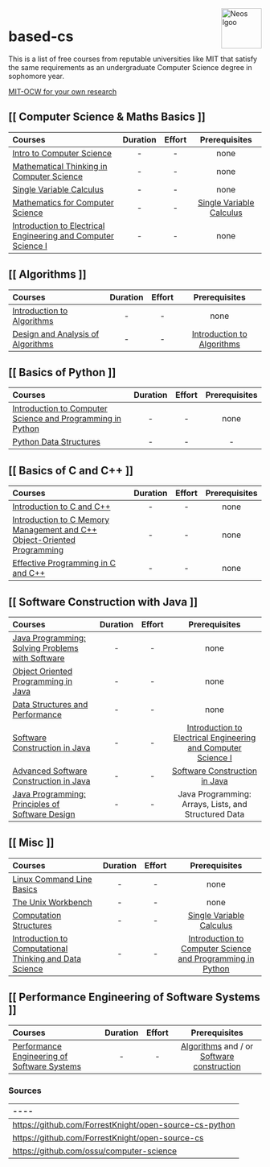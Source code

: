 <a href="https://github.com/neos-20">
    <img src="./src/Group 59.svg" alt="Neos lgoo" title="Neos" align="right" height="80" />
</a>


# based-cs

This is a list of free courses from reputable universities like MIT that satisfy the same requirements as an undergraduate Computer Science degree in sophomore year.
<!-- 
 <details>
  <summary>click for <b>confusion</b></summary>  
<img src="https://user-images.githubusercontent.com/67634568/128613937-9f79436d-7318-4246-866a-c29f71468a33.png" alt="map" width="50%">
   </details> -->

[MIT-OCW for your own research](https://ocw.mit.edu/courses/)
   
## [[ Computer Science & Maths Basics ]]
Courses | Duration | Effort | Prerequisites
:-- |  :--: | :--: |  :--:
[Intro to Computer Science](https://www.edx.org/course/cs50s-introduction-computer-science-harvardx-cs50x)  | - | -  | none
[Mathematical Thinking in Computer Science](https://click.linksynergy.com/deeplink?id=PtFMiHYfEVk&mid=40328&murl=https%3A%2F%2Fwww.coursera.org%2Flearn%2Fwhat-is-a-proof) | - | - | none
[Single Variable Calculus ](https://ocw.mit.edu/courses/mathematics/18-01sc-single-variable-calculus-fall-2010/)  | - | -  | none
[Mathematics for Computer Science](https://ocw.mit.edu/courses/electrical-engineering-and-computer-science/6-042j-mathematics-for-computer-science-spring-2015/) | - | -  |[Single Variable Calculus ](https://ocw.mit.edu/courses/mathematics/18-01sc-single-variable-calculus-fall-2010/)
[Introduction to Electrical Engineering and Computer Science I ](https://ocw.mit.edu/courses/electrical-engineering-and-computer-science/6-01sc-introduction-to-electrical-engineering-and-computer-science-i-spring-2011/)| - | -  | none



## [[ Algorithms ]]
Courses | Duration | Effort | Prerequisites
:-- |  :--: | :--: |  :--:
[Introduction to Algorithms ](https://ocw.mit.edu/courses/electrical-engineering-and-computer-science/6-006-introduction-to-algorithms-fall-2011/)  | - | -  | none
[Design and Analysis of Algorithms ](https://ocw.mit.edu/courses/electrical-engineering-and-computer-science/6-046j-design-and-analysis-of-algorithms-spring-2015/)  | - | -  | [Introduction to Algorithms](https://ocw.mit.edu/courses/electrical-engineering-and-computer-science/6-006-introduction-to-algorithms-fall-2011/)  


## [[ Basics of Python ]]
Courses | Duration | Effort | Prerequisites
:-- | :--: | :--: | :--:
[Introduction to Computer Science and Programming in Python ](https://ocw.mit.edu/courses/electrical-engineering-and-computer-science/6-0001-introduction-to-computer-science-and-programming-in-python-fall-2016/) | - | -  | none
[Python Data Structures](https://click.linksynergy.com/deeplink?id=PtFMiHYfEVk&mid=40328&murl=https%3A%2F%2Fwww.coursera.org%2Flearn%2Fpython-data)| - | - | -


## [[ Basics of C and C++ ]]
Courses | Duration | Effort | Prerequisites
:-- | :--: | :--: | :--:
[Introduction to C and C++](https://ocw.mit.edu/courses/electrical-engineering-and-computer-science/6-s096-introduction-to-c-and-c-january-iap-2013/)| - | - | none
[Introduction to C Memory Management and C++ Object-Oriented Programming ](https://ocw.mit.edu/courses/electrical-engineering-and-computer-science/6-088-introduction-to-c-memory-management-and-c-object-oriented-programming-january-iap-2010/)| - | - | none
[Effective Programming in C and C++ ](https://ocw.mit.edu/courses/electrical-engineering-and-computer-science/6-s096-effective-programming-in-c-and-c-january-iap-2014/)| - | - | none

## [[ Software Construction with Java ]]
Courses | Duration | Effort | Prerequisites
:-- | :--: | :--: | :--:
[Java Programming: Solving Problems with Software](https://www.coursera.org/learn/java-programming)| - | - | none
[Object Oriented Programming in Java](https://www.coursera.org/learn/object-oriented-java)| - | - | none
[Data Structures and Performance](https://www.coursera.org/learn/data-structures-optimizing-performance)| -| - | none
[Software Construction in Java ](https://openlearninglibrary.mit.edu/courses/course-v1:MITx+6.005.1x+3T2016/about)| - | -  | [Introduction to Electrical Engineering and Computer Science I ](https://ocw.mit.edu/courses/electrical-engineering-and-computer-science/6-01sc-introduction-to-electrical-engineering-and-computer-science-i-spring-2011/)
[Advanced Software Construction in Java ](https://openlearninglibrary.mit.edu/courses/course-v1:MITx+6.005.2x+1T2017/about)| - | -  | [Software Construction in Java ](https://openlearninglibrary.mit.edu/courses/course-v1:MITx+6.005.1x+3T2016/about)
[Java Programming: Principles of Software Design](https://www.coursera.org/learn/java-programming-design-principles) | - | - | Java Programming: Arrays, Lists, and Structured Data


## [[ Misc ]]
Courses | Duration | Effort | Prerequisites
:-- |  :--: | :--: |  :--:
[Linux Command Line Basics](https://imp.i115008.net/linux-command-line-basics)  | - | -  | none
[The Unix Workbench](https://click.linksynergy.com/deeplink?id=PtFMiHYfEVk&mid=40328&murl=https%3A%2F%2Fwww.coursera.org%2Flearn%2Funix) | - | - | none
[Computation Structures](https://ocw.mit.edu/courses/electrical-engineering-and-computer-science/6-004-computation-structures-spring-2009/)| - | - | [Single Variable Calculus ](https://ocw.mit.edu/courses/mathematics/18-01sc-single-variable-calculus-fall-2010/)
[Introduction to Computational Thinking and Data Science ](https://ocw.mit.edu/courses/electrical-engineering-and-computer-science/6-0002-introduction-to-computational-thinking-and-data-science-fall-2016/) | - | -  | [Introduction to Computer Science and Programming in Python ](https://ocw.mit.edu/courses/electrical-engineering-and-computer-science/6-0001-introduction-to-computer-science-and-programming-in-python-fall-2016/) 


## [[ Performance Engineering of Software Systems ]]
Courses | Duration | Effort | Prerequisites
:-- |  :--: | :--: |  :--:
[Performance Engineering of Software Systems](https://ocw.mit.edu/courses/electrical-engineering-and-computer-science/6-172-performance-engineering-of-software-systems-fall-2018/) | - | -  | [ Algorithms](https://github.com/neos-20/based-cs#algorithms)  and / or [Software construction](https://github.com/neos-20/based-cs#software-construction)




### Sources
---- |
:-- |
https://github.com/ForrestKnight/open-source-cs-python |
https://github.com/ForrestKnight/open-source-cs |
https://github.com/ossu/computer-science |
